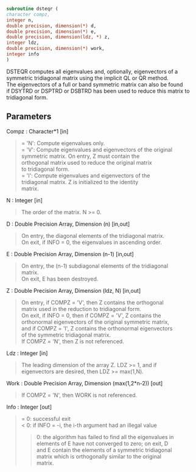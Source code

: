 ```fortran  
subroutine dsteqr (  
character compz,  
integer n,  
double precision, dimension(*) d,  
double precision, dimension(*) e,  
double precision, dimension(ldz, *) z,  
integer ldz,  
double precision, dimension(*) work,  
integer info  
)  
```  
  
DSTEQR computes all eigenvalues and, optionally, eigenvectors of a  
symmetric tridiagonal matrix using the implicit QL or QR method.  
The eigenvectors of a full or band symmetric matrix can also be found  
if DSYTRD or DSPTRD or DSBTRD has been used to reduce this matrix to  
tridiagonal form.  
  
## Parameters  
Compz : Character*1 [in]  
> = 'N':  Compute eigenvalues only.  
> = 'V':  Compute eigenvalues and eigenvectors of the original  
> symmetric matrix.  On entry, Z must contain the  
> orthogonal matrix used to reduce the original matrix  
> to tridiagonal form.  
> = 'I':  Compute eigenvalues and eigenvectors of the  
> tridiagonal matrix.  Z is initialized to the identity  
> matrix.  
  
N : Integer [in]  
> The order of the matrix.  N >= 0.  
  
D : Double Precision Array, Dimension (n) [in,out]  
> On entry, the diagonal elements of the tridiagonal matrix.  
> On exit, if INFO = 0, the eigenvalues in ascending order.  
  
E : Double Precision Array, Dimension (n-1) [in,out]  
> On entry, the (n-1) subdiagonal elements of the tridiagonal  
> matrix.  
> On exit, E has been destroyed.  
  
Z : Double Precision Array, Dimension (ldz, N) [in,out]  
> On entry, if  COMPZ = 'V', then Z contains the orthogonal  
> matrix used in the reduction to tridiagonal form.  
> On exit, if INFO = 0, then if  COMPZ = 'V', Z contains the  
> orthonormal eigenvectors of the original symmetric matrix,  
> and if COMPZ = 'I', Z contains the orthonormal eigenvectors  
> of the symmetric tridiagonal matrix.  
> If COMPZ = 'N', then Z is not referenced.  
  
Ldz : Integer [in]  
> The leading dimension of the array Z.  LDZ >= 1, and if  
> eigenvectors are desired, then  LDZ >= max(1,N).  
  
Work : Double Precision Array, Dimension (max(1,2*n-2)) [out]  
> If COMPZ = 'N', then WORK is not referenced.  
  
Info : Integer [out]  
> = 0:  successful exit  
> < 0:  if INFO = -i, the i-th argument had an illegal value  
> > 0:  the algorithm has failed to find all the eigenvalues in  
> elements of E have not converged to zero; on exit, D  
> and E contain the elements of a symmetric tridiagonal  
> matrix which is orthogonally similar to the original  
> matrix.  
  
